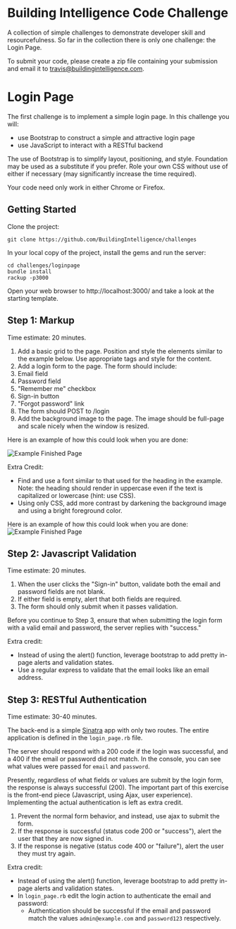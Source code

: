Building Intelligence Code Challenge
====================================

A collection of simple challenges to demonstrate developer skill and resourcefulness.
So far in the collection there is only one challenge: the Login Page.

To submit your code, please create a zip file containing your submission and email it
to travis@buildingintelligence.com.


# Login Page

The first challenge is to implement a simple login page.  In this challenge you will:

* use Bootstrap to construct a simple and attractive login page
* use JavaScript to interact with a RESTful backend

The use of Bootstrap is to simplify layout, positioning, and style.  Foundation may
be used as a substitute if you prefer.  Role your own CSS without use of either if
necessary (may significantly increase the time required).

Your code need only work in either Chrome or Firefox.


## Getting Started

Clone the project:

```
git clone https://github.com/BuildingIntelligence/challenges
```

In your local copy of the project, install the gems and run the server:

```
cd challenges/loginpage
bundle install
rackup -p3000
```

Open your web browser to http://localhost:3000/ and take a look at the starting template.


## Step 1: Markup

Time estimate: 20 minutes.

1. Add a basic grid to the page.  Position and style the elements similar to the example below.  Use appropriate tags and style for the content.
2. Add a login form to the page.  The form should include:
  1. Email field
  2. Password field
  3. "Remember me" checkbox
  4. Sign-in button
  5. "Forgot password" link
  6. The form should POST to /login
3. Add the background image to the page.  The image should be full-page and scale nicely when the window is resized.


Here is an example of how this could look when you are done:

![Example Finished Page](https://raw.githubusercontent.com/BuildingIntelligence/challenges/master/loginpage/public/img/Blue_sky_and_green_grass-wide.jpg)


Extra Credit:

* Find and use a font similar to that used for the heading in the example.  Note: the heading should render in uppercase even if the text is capitalized or lowercase (hint: use CSS).
* Using only CSS, add more contrast by darkening the background image and using a bright foreground color.


Here is an example of how this could look when you are done:
![Example Finished Page](https://raw.githubusercontent.com/BuildingIntelligence/challenges/master/loginpage/public/img/goal.jpg)

## Step 2: Javascript Validation

Time estimate: 20 minutes.

1. When the user clicks the "Sign-in" button, validate both the email and password fields are not blank.
  1. If either field is empty, alert that both fields are required.
2. The form should only submit when it passes validation.

Before you continue to Step 3, ensure that when submitting the login form with a valid email and password, the server replies with "success."


Extra credit:

* Instead of using the alert() function, leverage bootstrap to add pretty in-page alerts and validation states.
* Use a regular express to validate that the email looks like an email address.



## Step 3: RESTful Authentication

Time estimate: 30-40 minutes.

The back-end is a simple [Sinatra](http://www.sinatrarb.com/) app with only two routes.
The entire application is defined in the `login_page.rb` file.  

The server should respond with a 200 code if the login was successful, and a 400 if the email or password did not match. In the console, you can see what values were passed for `email` and `password`.

Presently, regardless of what fields or values are submit by the login form, the response is always successful (200).  The important part of this exercise is the front-end piece (Javascript, using Ajax, user experience).  Implementing the actual authentication is left as extra credit. 

1. Prevent the normal form behavior, and instead, use ajax to submit the form.
2. If the response is successful (status code 200 or "success"), alert the user that they are now signed in.
3. If the response is negative (status code 400 or "failure"), alert the user they must try again.

Extra credit:

* Instead of using the alert() function, leverage bootstrap to add pretty in-page alerts and validation states.
* In `login_page.rb` edit the login action to authenticate the email and password:
  * Authentication should be successful if the email and password match the values `admin@example.com` and `password123` respectively.


